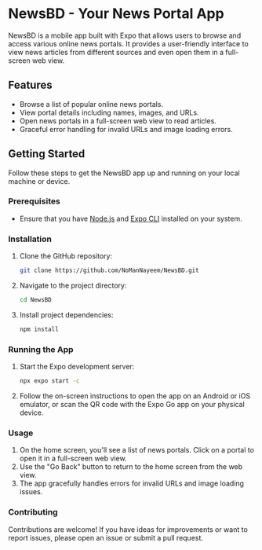 # NewsBD - Your News Portal App

NewsBD is a mobile app built with Expo that allows users to browse and access various online news portals. It provides a user-friendly interface to view news articles from different sources and even open them in a full-screen web view.

## Features

- Browse a list of popular online news portals.
- View portal details including names, images, and URLs.
- Open news portals in a full-screen web view to read articles.
- Graceful error handling for invalid URLs and image loading errors.

## Getting Started

Follow these steps to get the NewsBD app up and running on your local machine or device.

### Prerequisites

- Ensure that you have [Node.js](https://nodejs.org/) and [Expo CLI](https://docs.expo.dev/get-started/installation/) installed on your system.

### Installation

1. Clone the GitHub repository:

   ```bash
   git clone https://github.com/NoManNayeem/NewsBD.git

2. Navigate to the project directory:

   ```bash
   cd NewsBD

3. Install project dependencies:

   ```bash
   npm install

### Running the App

1. Start the Expo development server:

   ```bash
   npx expo start -c

2. Follow the on-screen instructions to open the app on an Android or iOS emulator, or scan the QR code with the Expo Go app on your physical device.

### Usage 

1. On the home screen, you'll see a list of news portals. Click on a portal to open it in a full-screen web view.
2. Use the "Go Back" button to return to the home screen from the web view.
3. The app gracefully handles errors for invalid URLs and image loading issues.

### Contributing

Contributions are welcome! If you have ideas for improvements or want to report issues, please open an issue or submit a pull request.